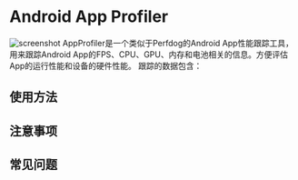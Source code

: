 # Android App Profiler

![screenshot](https://github.com/OrangeJxC/AndroidAppProfiler/Images/screenshot.jpg)
AppProfiler是一个类似于Perfdog的Android App性能跟踪工具， 用来跟踪Android App的FPS、CPU、GPU、内存和电池相关的信息。方便评估App的运行性能和设备的硬件性能。
跟踪的数据包含：



## 使用方法


## 注意事项

## 常见问题
